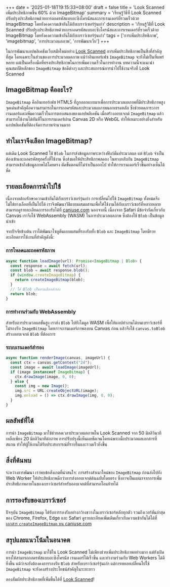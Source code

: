 +++
date = '2025-01-18T19:15:33+08:00'
draft = false
title = 'Look Scanned เพิ่มประสิทธิภาพขึ้น 60% ด้วย ImageBitmap'
summary = 'เรียนรู้วิธีที่ Look Scanned ปรับปรุงประสิทธิภาพด้วยการถอดรหัสแบบอะซิงโครนัสและการเรนเดอร์ที่รวดเร็วด้วย ImageBitmap โดยยังคงความเข้ากันได้กับเบราว์เซอร์รุ่นเก่า'
description = 'เรียนรู้วิธีที่ Look Scanned ปรับปรุงประสิทธิภาพด้วยการถอดรหัสแบบอะซิงโครนัสและการเรนเดอร์ที่รวดเร็วด้วย ImageBitmap โดยยังคงความเข้ากันได้กับเบราว์เซอร์รุ่นเก่า'
tags = ['การเพิ่มประสิทธิภาพ', 'imagebitmap', 'การประมวลผลภาพ', 'การพัฒนาเว็บ']
+++

ในการพัฒนาแอปพลิเคชันเว็บสมัยใหม่อย่าง [Look Scanned](https://lookscanned.io) การเพิ่มประสิทธิภาพเป็นสิ่งที่สำคัญที่สุด โดยเฉพาะในส่วนของการประมวลผลภาพ แม้ว่าอินเทอร์เฟซ `ImageBitmap` จะยังไม่เป็นที่แพร่หลาย แต่เป็นเครื่องมือที่ทรงประสิทธิภาพในการเพิ่มความเร็วในการทำงาน บทความนี้จะแนะนำคุณสมบัติหลักของ `ImageBitmap` ข้อดีต่างๆ และประสบการณ์การนำไปใช้งานจริงที่ Look Scanned

## ImageBitmap คืออะไร?

`ImageBitmap` คืออินเทอร์เฟซ HTML5 ที่ถูกออกแบบมาเพื่อการประมวลผลภาพที่มีประสิทธิภาพสูง จุดเด่นสำคัญคือความสามารถในการถอดรหัสและประมวลผลภาพนอกเธรดหลัก ซึ่งช่วยลดภาระการเรนเดอร์และเพิ่มความเร็วในการตอบสนองของแอปพลิเคชัน เมื่อสร้างออบเจกต์ `ImageBitmap` แล้ว สามารถใช้งานได้ทันทีในการเรนเดอร์ผ่าน Canvas 2D หรือ WebGL ทำให้เหมาะอย่างยิ่งสำหรับแอปพลิเคชันที่ต้องจัดการภาพจำนวนมาก

## ทำไมเราจึงเลือก ImageBitmap?

แต่เดิม Look Scanned ใช้ `Blob` ในการส่งข้อมูลภาพระหว่างฟังก์ชันประมวลผล แต่ `Blob` จำเป็นต้องเข้าและถอดรหัสทุกครั้งที่ใช้งาน ซึ่งส่งผลให้ประสิทธิภาพลดลง ในทางกลับกัน `ImageBitmap` สามารถเข้าถึงข้อมูลภาพได้โดยตรง ตัดขั้นตอนที่ไม่จำเป็นออกไป ทำให้การเรนเดอร์เร็วขึ้นอย่างเห็นได้ชัด

## รายละเอียดการนำไปใช้

เนื่องจากต้องรักษาความเข้ากันได้กับเบราว์เซอร์รุ่นเก่า การเปลี่ยนไปใช้ `ImageBitmap` ทั้งหมดจึงไม่ใช่ทางเลือกที่เป็นไปได้ เราจึงพัฒนาวิธีแบบผสมผสานเพื่อให้ใช้งานได้กับเบราว์เซอร์ที่หลากหลาย สามารถดูรายละเอียดการรองรับได้ที่ [caniuse.com](https://caniuse.com/createimagebitmap) นอกจากนี้ เนื่องจาก Safari มีข้อจำกัดเกี่ยวกับ Canvas เราจึงใช้ WebAssembly (WASM) ในการประมวลผลภาพ ซึ่งต้องใช้ `Blob` เป็นข้อมูลนำเข้า

จากปัจจัยข้างต้น เราได้พัฒนาโซลูชันแบบผสมที่รองรับทั้ง `Blob` และ `ImageBitmap` โดยมีรายละเอียดการใช้งานที่สำคัญดังนี้:

### การโหลดและถอดรหัสภาพ

```typescript
async function loadImage(url): Promise<ImageBitmap | Blob> {
  const response = await fetch(url);
  const blob = await response.blob();
  if (window.createImageBitmap) {
    return createImageBitmap(blob);
  }
  // ใช้ Blob เป็นทางเลือกสำรอง
  return blob;
}
```

### การทำงานร่วมกับ WebAssembly

สำหรับการประมวลผลขั้นสูง เราส่ง `Blob` ไปยังโมดูล WASM เพื่อให้แอปทำงานได้บนเบราว์เซอร์ที่ไม่รองรับ `ImageBitmap` โดยเราจะเรนเดอร์ภาพลงบน Canvas ก่อน แล้วจึงใช้ `canvas.toBlob` สร้างออบเจกต์ `Blob` ที่ต้องการ

### ระบบเรนเดอร์สำรอง

```typescript
async function renderImage(canvas, imageUrl) {
  const ctx = canvas.getContext("2d");
  const image = await loadImage(imageUrl);
  if (image instanceof ImageBitmap) {
    ctx.drawImage(image, 0, 0);
  } else {
    const img = new Image();
    img.src = URL.createObjectURL(image);
    img.onload = () => ctx.drawImage(img, 0, 0);
  }
}
```

## ผลลัพธ์ที่ได้

การนำ `ImageBitmap` มาใช้ช่วยลดเวลาประมวลผลภาพใน Look Scanned จาก 50 มิลลิวินาทีเหลือเพียง 20 มิลลิวินาทีต่อภาพ การปรับปรุงนี้เห็นผลชัดเจนโดยเฉพาะเมื่อประมวลผลเอกสารที่สแกน ทำให้ผู้ใช้งานได้รับประสบการณ์ที่ราบรื่นและรวดเร็วยิ่งขึ้น

## สิ่งที่ค้นพบ

ระหว่างการพัฒนา เราพบข้อสังเกตที่น่าสนใจ: การสร้างสำเนาใหม่ของ `ImageBitmap` ก่อนส่งไปยัง Web Worker ให้ประสิทธิภาพดีกว่าการส่งออบเจกต์ต้นฉบับโดยตรง ซึ่งอาจเป็นผลมาจากการเพิ่มประสิทธิภาพภายในของเบราว์เซอร์สำหรับออบเจกต์ที่สามารถโอนย้ายได้

## การรองรับของเบราว์เซอร์

ปัจจุบัน `ImageBitmap` ได้รับการรองรับอย่างกว้างขวางในเบราว์เซอร์หลักทุกตัว รวมถึงเวอร์ชันล่าสุดของ Chrome, Firefox, Edge และ Safari ดูรายละเอียดเพิ่มเติมเกี่ยวกับความเข้ากันได้ได้ที่[เอกสาร `createImageBitmap` บน caniuse.com](https://caniuse.com/createimagebitmap)

## สรุปและแนวโน้มในอนาคต

การนำ `ImageBitmap` มาใช้ใน Look Scanned ไม่เพียงช่วยเพิ่มประสิทธิภาพอย่างมาก แต่ยังเปิดทางให้สามารถถอดรหัสแบบอะซิงโครนัส เรนเดอร์ได้เร็วขึ้น และทำงานร่วมกับ Web Workers ได้ดียิ่งขึ้น แม้ว่าจะยังต้องคงการรองรับ `Blob` สำหรับเบราว์เซอร์รุ่นเก่า แต่การทยอยเปลี่ยนไปใช้ `ImageBitmap` จะยังคงสร้างประโยชน์สำคัญในระยะยาว

ลองสัมผัสประสิทธิภาพที่เพิ่มขึ้นได้ที่ [Look Scanned](https://lookscanned.io)!
